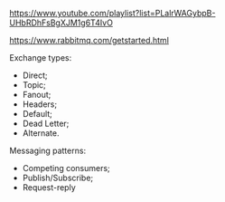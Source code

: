 https://www.youtube.com/playlist?list=PLalrWAGybpB-UHbRDhFsBgXJM1g6T4IvO

https://www.rabbitmq.com/getstarted.html

Exchange types:
- Direct;
- Topic;
- Fanout;
- Headers;
- Default;
- Dead Letter;
- Alternate.

Messaging patterns:
- Competing consumers;
- Publish/Subscribe;
- Request-reply
